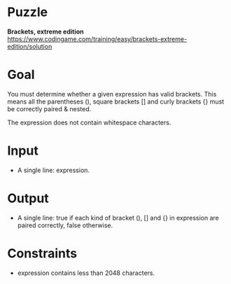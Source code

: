 # Puzzle
**Brackets, extreme edition** https://www.codingame.com/training/easy/brackets-extreme-edition/solution

# Goal
You must determine whether a given expression has valid brackets. This means all the parentheses (), square brackets [] and curly brackets {} must be correctly paired & nested.

The expression does not contain whitespace characters.

# Input
* A single line: expression.

# Output
* A single line: true if each kind of bracket (), [] and {} in expression are paired correctly, false otherwise.

# Constraints
* expression contains less than 2048 characters.
